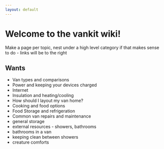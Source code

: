 ```yaml
---
layout: default
---
```


# Welcome to the vankit wiki!

Make a page per topic, nest under a high level category if that makes sense to do - links will be to the right

## Wants

* Van types and comparisons
* Power and keeping your devices charged
* Internet
* Insulation and heating/cooling
* How should I layout my van home?
* Cooking and food options
* Food Storage and refrigeration
* Common van repairs and maintenance
* general storage
* external resources - showers, bathrooms
* bathrooms in a van
* keeping clean between showers
* creature comforts
